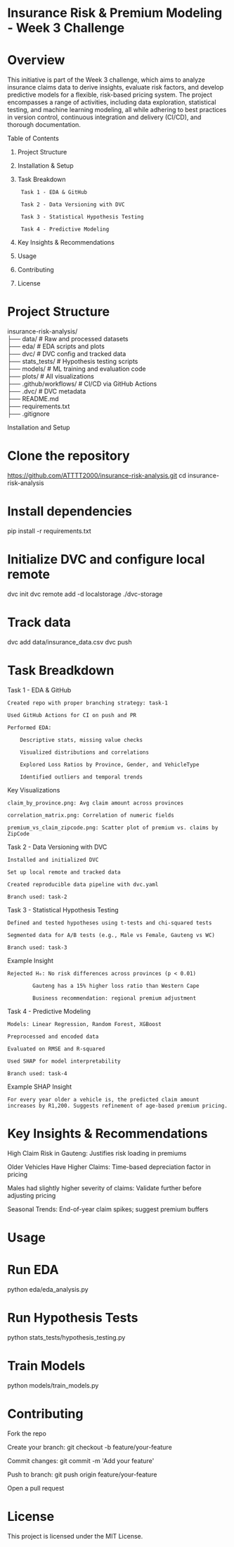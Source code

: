 Insurance Risk & Premium Modeling - Week 3 Challenge
====================================================

Overview
=======
This initiative is part of the Week 3 challenge, which aims to analyze insurance claims data to derive insights, evaluate risk factors, and develop predictive models for a flexible, risk-based pricing system. The project encompasses a range of activities, including data exploration, statistical testing, and machine learning modeling, all while adhering to best practices in version control, continuous integration and delivery (CI/CD), and thorough documentation.

Table of Contents

1. Project Structure

2. Installation & Setup

3. Task Breakdown

        Task 1 - EDA & GitHub

        Task 2 - Data Versioning with DVC

        Task 3 - Statistical Hypothesis Testing

        Task 4 - Predictive Modeling

4. Key Insights & Recommendations

5. Usage

6. Contributing

7. License

Project Structure
=================
insurance-risk-analysis/ <br>
├── data/                  # Raw and processed datasets<br>
├── eda/                   # EDA scripts and plots<br>
├── dvc/                   # DVC config and tracked data<br>
├── stats_tests/           # Hypothesis testing scripts<br>
├── models/                # ML training and evaluation code<br>
├── plots/                 # All visualizations<br>
├── .github/workflows/     # CI/CD via GitHub Actions<br>
├── .dvc/                  # DVC metadata<br>
├── README.md<br>
├── requirements.txt<br>
├── .gitignore<br>


Installation and Setup
# Clone the repository
https://github.com/ATTTT2000/insurance-risk-analysis.git
cd insurance-risk-analysis

# Install dependencies
pip install -r requirements.txt

# Initialize DVC and configure local remote
dvc init
dvc remote add -d localstorage ./dvc-storage

# Track data
dvc add data/insurance_data.csv
dvc push

Task Breadkdown
===============
Task 1 - EDA & GitHub

    Created repo with proper branching strategy: task-1

    Used GitHub Actions for CI on push and PR

    Performed EDA:

        Descriptive stats, missing value checks

        Visualized distributions and correlations

        Explored Loss Ratios by Province, Gender, and VehicleType

        Identified outliers and temporal trends

Key Visualizations

    claim_by_province.png: Avg claim amount across provinces

    correlation_matrix.png: Correlation of numeric fields

    premium_vs_claim_zipcode.png: Scatter plot of premium vs. claims by ZipCode

Task 2 - Data Versioning with DVC

    Installed and initialized DVC

    Set up local remote and tracked data

    Created reproducible data pipeline with dvc.yaml

    Branch used: task-2

Task 3 - Statistical Hypothesis Testing

    Defined and tested hypotheses using t-tests and chi-squared tests

    Segmented data for A/B tests (e.g., Male vs Female, Gauteng vs WC)

    Branch used: task-3

Example Insight

    Rejected H₀: No risk differences across provinces (p < 0.01)

            Gauteng has a 15% higher loss ratio than Western Cape

            Business recommendation: regional premium adjustment

Task 4 - Predictive Modeling

    Models: Linear Regression, Random Forest, XGBoost

    Preprocessed and encoded data

    Evaluated on RMSE and R-squared

    Used SHAP for model interpretability

    Branch used: task-4

Example SHAP Insight

    For every year older a vehicle is, the predicted claim amount increases by R1,200. Suggests refinement of age-based premium pricing.


Key Insights & Recommendations
==============================

High Claim Risk in Gauteng: Justifies risk loading in premiums

Older Vehicles Have Higher Claims: Time-based depreciation factor in pricing

Males had slightly higher severity of claims: Validate further before adjusting pricing

Seasonal Trends: End-of-year claim spikes; suggest premium buffers


Usage
=====

# Run EDA
python eda/eda_analysis.py

# Run Hypothesis Tests
python stats_tests/hypothesis_testing.py

# Train Models
python models/train_models.py


Contributing
============

Fork the repo

Create your branch: git checkout -b feature/your-feature

Commit changes: git commit -m 'Add your feature'

Push to branch: git push origin feature/your-feature

Open a pull request


License
=======
This project is licensed under the MIT License.